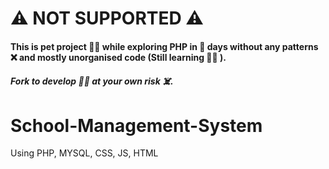 # ⚠️ NOT SUPPORTED ⚠️

#### This is pet project 👨‍💻  while exploring PHP in 🏫 days without any patterns ❌ and mostly unorganised code (Still learning  🧑‍🎓 ). 

##### Fork to develop 👨‍💻 at your own risk ☠️.



# School-Management-System
Using PHP, MYSQL, CSS, JS, HTML
